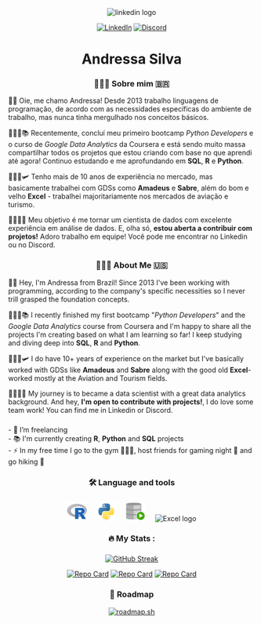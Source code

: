 <div align="center">
  <img src="https://media2.giphy.com/media/v1.Y2lkPTc5MGI3NjExbGo5dXFkNW1udzJvenFhZnE3aHhiem9pbWU4NWFleWZhbWpnNGRuNSZlcD12MV9pbnRlcm5hbF9naWZfYnlfaWQmY3Q9cw/VPnfM9bmR0ZaQo3qtK/giphy.gif" style="width:30%" alt="linkedin logo"  />
</div>

<div align="center">

  [![LinkedIn](https://img.shields.io/badge/LinkedIn-0077B5?style=for-the-badge&logo=linkedin&logoColor=white)](https://www.linkedin.com/in/andressa-silva-44669513b/)  [![Discord](https://img.shields.io/badge/Discord-7289DA?style=for-the-badge&logo=discord&logoColor=white)](https://discord.gg/MhyRQK3S)

</div>

<h1 align="center"> Andressa Silva</h1>

<h3 align="center">👩🏽‍💻  Sobre mim 🇧🇷</h3>

👋🏼 Oie, me chamo Andressa!
Desde 2013 trabalho linguagens de programação, de acordo com as necessidades específicas do ambiente de trabalho, mas nunca tinha mergulhado nos conceitos básicos. 

👩🏽‍🏫📚 Recentemente, concluí meu primeiro bootcamp *Python Developers* e o curso de *Google Data Analytics* da Coursera e está sendo muito massa compartilhar todos os projetos que estou criando com base no que aprendi até agora! Continuo estudando e me aprofundando em **SQL**, **R** e **Python**. 

👩🏽‍✈️🛩️  Tenho mais de 10 anos de experiência no mercado, mas basicamente trabalhei com GDSs como **Amadeus** e **Sabre**, além do bom e velho **Excel** - trabalhei majoritariamente nos mercados de aviação e turismo. 

👩🏽‍🔬🌟 Meu objetivo é me tornar um cientista de dados com excelente experiência em análise de dados. E, olha só, **estou aberta a contribuir com projetos!** Adoro trabalho em equipe! Você pode me encontrar no Linkedin ou no Discord.

###

<h3 align="center">👩🏽‍💻 About Me 🇺🇸</h3>

👋🏼 Hey, I'm Andressa from Brazil!
Since 2013 I've been working with programming, according to the company's specific necessities so I never trill grasped the foundation concepts. 

👩🏽‍🏫📚 I recently finished my first bootcamp "*Python Developers*" and the *Google Data Analytics* course from Coursera and I'm happy to share all the projects I'm creating based on what I am learning so far! I keep studying and diving deep into **SQL**, **R** and **Python**.

👩🏽‍✈️🛩️  I do have 10+ years of experience on the market but I've basically worked with GDSs like **Amadeus** and **Sabre** along with the good old **Excel**- worked mostly at the Aviation and Tourism fields.

👩🏽‍🔬🌟  My journey is to became a data scientist with a great data analytics background. And hey, **I'm open to contribute with projects!**, I do love some team work! You can find me in Linkedin or Discord.

###

<p align="left">- 🔭 I’m freelancing<br>- 📚 I'm currently creating <b>R</b>, <b>Python</b> and <b>SQL</b>  projects<br>- ⚡ In my free time I go to the gym 🏋🏽‍♀️, host friends for gaming night 👾 and go hiking 🥾</p>

###

<h3 align="center">🛠 Language and tools</h3>

###

<div align="center">
  <img src="https://raw.githubusercontent.com/devicons/devicon/ca28c779441053191ff11710fe24a9e6c23690d6/icons/r/r-original.svg" height="40" alt="R logo"  />
  <img width="12" />
  <img src="https://raw.githubusercontent.com/devicons/devicon/ca28c779441053191ff11710fe24a9e6c23690d6/icons/python/python-original.svg" height="40" alt="Python logo"  />
  <img width="12" />
  <img src="https://raw.githubusercontent.com/devicons/devicon/ca28c779441053191ff11710fe24a9e6c23690d6/icons/sqldeveloper/sqldeveloper-original.svg" height="40" alt="SQL logo"  />
  <img width="12" />
  <img src="https://img.icons8.com/?size=100&id=UECmBSgBOvPT&format=png&color=000000" height="40" alt="Excel logo"  />
</div>


<h3 align="center">🔥   My Stats :</h3>

###

<div align="center">

[![GitHub Streak](https://streak-stats.demolab.com?user=notdessa&theme=onedark)](https://git.io/streak-stats)

[![Repo Card](https://github-readme-stats.vercel.app/api/pin/?username=notdessa&repo=bellabeat_casestudy_andressa&theme=onedark)](https://github.com/notdessa/bellabeat_casestudy_andressa)
[![Repo Card](https://github-readme-stats.vercel.app/api/pin/?username=notdessa&repo=image-processing-package&theme=onedark)](https://github.com/notdessa/image-processing-package.git)
[![Repo Card](https://github-readme-stats.vercel.app/api/pin/?username=notdessa&repo=desafio_sistema_bancario_otimizado&theme=onedark)](https://github.com/notdessa/desafio_sistema_bancario_otimizado.git)


</div>

<h3 align="center"> 🚌 Roadmap</h2>
<div align="center">

[![roadmap.sh](https://roadmap.sh/card/wide/6802c4f76057cdb1a280ed4e?variant=dark&roadmaps=data-analyst)](https://roadmap.sh)
</div>

###
